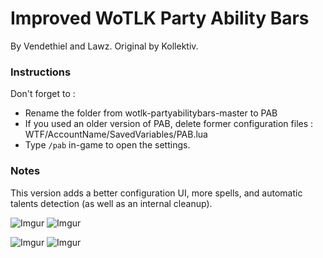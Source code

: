 Improved WoTLK Party Ability Bars
================================

By Vendethiel and Lawz. Original by Kollektiv.

### Instructions

Don't forget to :
- Rename the folder from wotlk-partyabilitybars-master to PAB
- If you used an older version of PAB, delete former configuration files : WTF/AccountName/SavedVariables/PAB.lua
- Type `/pab` in-game to open the settings.

### Notes

This version adds a better configuration UI, more spells, and automatic talents detection (as well as an internal cleanup).

![Imgur](https://i.imgur.com/WLFR3d3.jpg) ![Imgur](https://i.imgur.com/x6TA6LA.jpg)

![Imgur](https://i.imgur.com/bmAwt9Z.jpg) ![Imgur](https://i.imgur.com/s5LyxVt.jpg)
